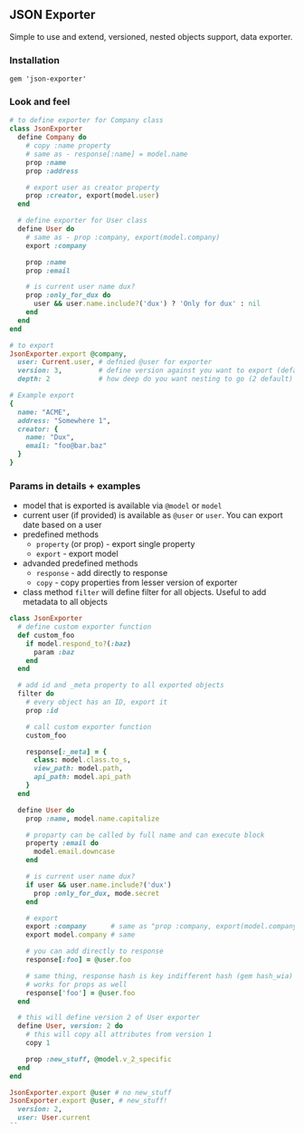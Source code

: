 ## JSON Exporter

Simple to use and extend, versioned, nested objects support, data exporter.

### Installation

`gem 'json-exporter'`

### Look and feel

```ruby
# to define exporter for Company class
class JsonExporter
  define Company do
    # copy :name property
    # same as - response[:name] = model.name
    prop :name
    prop :address

    # export user as creator property
    prop :creator, export(model.user)
  end

  # define exporter for User class
  define User do
    # same as - prop :company, export(model.company)
    export :company

    prop :name
    prop :email

    # is current user name dux?
    prop :only_for_dux do
      user && user.name.include?('dux') ? 'Only for dux' : nil
    end
  end
end

# to export
JsonExporter.export @company,
  user: Current.user, # defnied @user for exporter
  version: 3,         # define version against you want to export (default 1)
  depth: 2            # how deep do you want nesting to go (2 default)

# Example export
{
  name: "ACME",
  address: "Somewhere 1",
  creator: {
    name: "Dux",
    email: "foo@bar.baz"
  }
}
```

### Params in details + examples

* model that is exported is available via `@model` or `model`
* current user (if provided) is available as `@user` or `user`. You can export date based on a user
* predefined methods
  * `property` (or prop) - export single property
  * `export` - export model
* advanded predefined methods
  * `response` - add directly to response
  * `copy` - copy properties from lesser version of exporter
* class method `filter` will define filter for all objects. Useful to add metadata to all objects

```ruby
class JsonExporter
  # define custom exporter function
  def custom_foo
    if model.respond_to?(:baz)
      param :baz
    end
  end

  # add id and _meta property to all exported objects
  filter do
    # every object has an ID, export it
    prop :id

    # call custom exporter function
    custom_foo

    response[:_meta] = {
      class: model.class.to_s,
      view_path: model.path,
      api_path: model.api_path
    }
  end

  define User do
    prop :name, model.name.capitalize

    # proparty can be called by full name and can execute block
    property :email do
      model.email.downcase
    end

    # is current user name dux?
    if user && user.name.include?('dux')
      prop :only_for_dux, mode.secret
    end

    # export
    export :company      # same as "prop :company, export(model.company)"
    export model.company # same

    # you can add directly to response
    response[:foo] = @user.foo

    # same thing, response hash is key indifferent hash (gem hash_wia)
    # works for props as well
    response['foo'] = @user.foo
  end

  # this will define version 2 of User exporter
  define User, version: 2 do
    # this will copy all attributes from version 1
    copy 1

    prop :new_stuff, @model.v_2_specific
  end
end

JsonExporter.export @user # no new_stuff
JsonExporter.export @user, # new_stuff!
  version: 2,
  user: User.current
``
